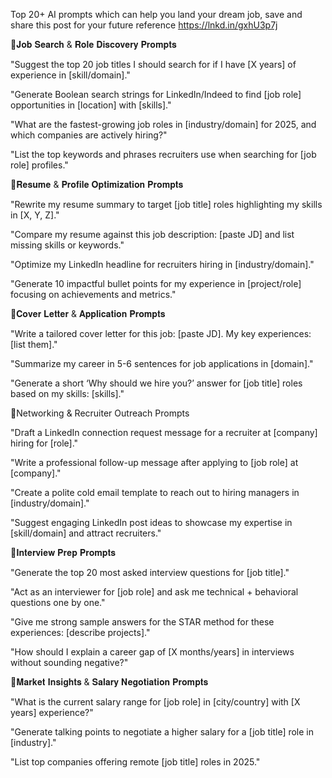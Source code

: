 Top 20+ AI prompts which can help you land your dream job, save and share this post for your future reference https://lnkd.in/gxhU3p7j

📍𝐉𝐨𝐛 𝐒𝐞𝐚𝐫𝐜𝐡 & 𝐑𝐨𝐥𝐞 𝐃𝐢𝐬𝐜𝐨𝐯𝐞𝐫𝐲 𝐏𝐫𝐨𝐦𝐩𝐭𝐬

"Suggest the top 20 job titles I should search for if I have [X years] of experience in [skill/domain]."

"Generate Boolean search strings for LinkedIn/Indeed to find [job role] opportunities in [location] with [skills]."

"What are the fastest-growing job roles in [industry/domain] for 2025, and which companies are actively hiring?"

"List the top keywords and phrases recruiters use when searching for [job role] profiles."

📍𝐑𝐞𝐬𝐮𝐦𝐞 & 𝐏𝐫𝐨𝐟𝐢𝐥𝐞 𝐎𝐩𝐭𝐢𝐦𝐢𝐳𝐚𝐭𝐢𝐨𝐧 𝐏𝐫𝐨𝐦𝐩𝐭𝐬

"Rewrite my resume summary to target [job title] roles highlighting my skills in [X, Y, Z]."

"Compare my resume against this job description: [paste JD] and list missing skills or keywords."

"Optimize my LinkedIn headline for recruiters hiring in [industry/domain]."

"Generate 10 impactful bullet points for my experience in [project/role] focusing on achievements and metrics."

📍𝐂𝐨𝐯𝐞𝐫 𝐋𝐞𝐭𝐭𝐞𝐫 & 𝐀𝐩𝐩𝐥𝐢𝐜𝐚𝐭𝐢𝐨𝐧 𝐏𝐫𝐨𝐦𝐩𝐭𝐬

"Write a tailored cover letter for this job: [paste JD]. My key experiences: [list them]."

"Summarize my career in 5-6 sentences for job applications in [domain]."

"Generate a short ‘Why should we hire you?’ answer for [job title] roles based on my skills: [skills]."

📍Networking & Recruiter Outreach Prompts

"Draft a LinkedIn connection request message for a recruiter at [company] hiring for [role]."

"Write a professional follow-up message after applying to [job role] at [company]."

"Create a polite cold email template to reach out to hiring managers in [industry/domain]."

"Suggest engaging LinkedIn post ideas to showcase my expertise in [skill/domain] and attract recruiters."

📍𝐈𝐧𝐭𝐞𝐫𝐯𝐢𝐞𝐰 𝐏𝐫𝐞𝐩 𝐏𝐫𝐨𝐦𝐩𝐭𝐬

"Generate the top 20 most asked interview questions for [job title]."

"Act as an interviewer for [job role] and ask me technical + behavioral questions one by one."

"Give me strong sample answers for the STAR method for these experiences: [describe projects]."

"How should I explain a career gap of [X months/years] in interviews without sounding negative?"

📍𝐌𝐚𝐫𝐤𝐞𝐭 𝐈𝐧𝐬𝐢𝐠𝐡𝐭𝐬 & 𝐒𝐚𝐥𝐚𝐫𝐲 𝐍𝐞𝐠𝐨𝐭𝐢𝐚𝐭𝐢𝐨𝐧 𝐏𝐫𝐨𝐦𝐩𝐭𝐬

"What is the current salary range for [job role] in [city/country] with [X years] experience?"

"Generate talking points to negotiate a higher salary for a [job title] role in [industry]."

"List top companies offering remote [job title] roles in 2025."

